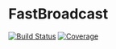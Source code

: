 # FastBroadcast

[![Build Status](https://github.com/YingboMa/FastBroadcast.jl/workflows/CI/badge.svg)](https://github.com/YingboMa/FastBroadcast.jl/actions)
[![Coverage](https://codecov.io/gh/YingboMa/FastBroadcast.jl/branch/master/graph/badge.svg)](https://codecov.io/gh/YingboMa/FastBroadcast.jl)
